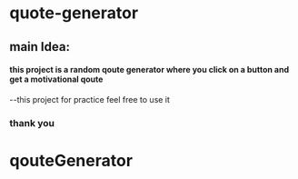 # quote-generator
## main Idea:
#### this project is a random qoute generator where you click on a button and get a motivational qoute

--this project for practice feel free to use it 
### thank you
# qouteGenerator
